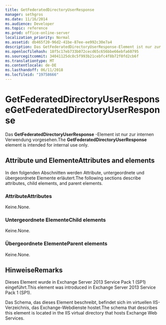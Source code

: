```yaml
---
title: GetFederatedDirectoryUserResponse
manager: sethgros
ms.date: 11/16/2014
ms.audience: Developer
ms.topic: reference
ms.prod: office-online-server
localization_priority: Normal
ms.assetid: db465f20-96d2-41be-87ee-ee992c30e7a4
description: Das GetFederatedDirectoryUserResponse-Element ist nur zur internen Verwendung vorgesehen.
ms.openlocfilehash: 18f5c17eb733b072cecd65c656bbe66ebfa60795
ms.sourcegitcommit: 34041125dc8c5f993b21cebfc4f8b72f0fd2cb6f
ms.translationtype: MT
ms.contentlocale: de-DE
ms.lasthandoff: 06/11/2018
ms.locfileid: "19758666"
---
```

# <a name="getfederateddirectoryuserresponse"></a><span data-ttu-id="72915-103">GetFederatedDirectoryUserResponse</span><span class="sxs-lookup"><span data-stu-id="72915-103">GetFederatedDirectoryUserResponse</span></span>

<span data-ttu-id="72915-104">Das **GetFederatedDirectoryUserResponse** -Element ist nur zur internen Verwendung vorgesehen.</span><span class="sxs-lookup"><span data-stu-id="72915-104">The **GetFederatedDirectoryUserResponse** element is intended for internal use only.</span></span> 

## <a name="attributes-and-elements"></a><span data-ttu-id="72915-105">Attribute und Elemente</span><span class="sxs-lookup"><span data-stu-id="72915-105">Attributes and elements</span></span>

<span data-ttu-id="72915-106">In den folgenden Abschnitten werden Attribute, untergeordnete und übergeordnete Elemente erläutert.</span><span class="sxs-lookup"><span data-stu-id="72915-106">The following sections describe attributes, child elements, and parent elements.</span></span>
  
### <a name="attributes"></a><span data-ttu-id="72915-107">Attribute</span><span class="sxs-lookup"><span data-stu-id="72915-107">Attributes</span></span>

<span data-ttu-id="72915-108">Keine.</span><span class="sxs-lookup"><span data-stu-id="72915-108">None.</span></span>
  
### <a name="child-elements"></a><span data-ttu-id="72915-109">Untergeordnete Elemente</span><span class="sxs-lookup"><span data-stu-id="72915-109">Child elements</span></span>

<span data-ttu-id="72915-110">Keine.</span><span class="sxs-lookup"><span data-stu-id="72915-110">None.</span></span>
  
### <a name="parent-elements"></a><span data-ttu-id="72915-111">Übergeordnete Elemente</span><span class="sxs-lookup"><span data-stu-id="72915-111">Parent elements</span></span>

<span data-ttu-id="72915-112">Keine.</span><span class="sxs-lookup"><span data-stu-id="72915-112">None.</span></span>
  
## <a name="remarks"></a><span data-ttu-id="72915-113">Hinweise</span><span class="sxs-lookup"><span data-stu-id="72915-113">Remarks</span></span>

<span data-ttu-id="72915-114">Dieses Element wurde in Exchange Server 2013 Service Pack 1 (SP1) eingeführt.</span><span class="sxs-lookup"><span data-stu-id="72915-114">This element was introduced in Exchange Server 2013 Service Pack 1 (SP1).</span></span>
  
<span data-ttu-id="72915-115">Das Schema, das dieses Element beschreibt, befindet sich im virtuellen IIS-Verzeichnis, das Exchange-Webdienste hostet.</span><span class="sxs-lookup"><span data-stu-id="72915-115">The schema that describes this element is located in the IIS virtual directory that hosts Exchange Web Services.</span></span>
  

